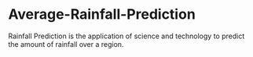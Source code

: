 # Average-Rainfall-Prediction
Rainfall Prediction is the application of science and technology to predict the amount of rainfall over a region. 
